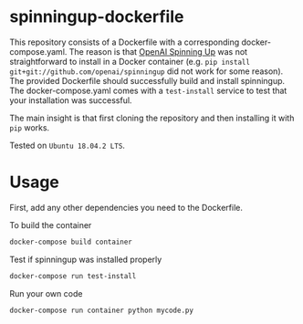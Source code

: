 # spinningup-dockerfile

This repository consists of a Dockerfile with a corresponding docker-compose.yaml. The reason is that [OpenAI Spinning Up](https://github.com/openai/spinningup) was not straightforward to install in a Docker container (e.g. `pip install git+git://github.com/openai/spinningup` did not work for some reason). The provided Dockerfile should successfully build and install spinningup. The docker-compose.yaml comes with a `test-install` service to test that your installation was successful.

The main insight is that first cloning the repository and then installing it with `pip` works.

Tested on `Ubuntu 18.04.2 LTS`.

# Usage
First, add any other dependencies you need to the Dockerfile.

To build the container
```bash
docker-compose build container
```

Test if spinningup was installed properly 
```bash
docker-compose run test-install
```

Run your own code
```bash
docker-compose run container python mycode.py
```
